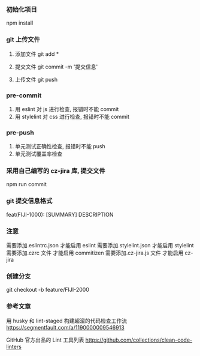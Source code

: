 ### 初始化项目

npm install

### git 上传文件

1. 添加文件
   git add \*

2. 提交文件
   git commit -m '提交信息'

3. 上传文件
   git push

### pre-commit

1. 用 eslint 对 js 进行检查, 报错时不能 commit
2. 用 stylelint 对 css 进行检查, 报错时不能 commit

### pre-push

1. 单元测试正确性检查, 报错时不能 push
2. 单元测试覆盖率检查

### 采用自己编写的 cz-jira 库, 提交文件

npm run commit

### git 提交信息格式

feat(FIJI-1000): [SUMMARY] DESCRIPTION

### 注意

需要添加.eslintrc.json 才能启用 eslint
需要添加.stylelint.json 才能启用 stylelint
需要添加.czrc 文件 才能启用 commitizen
需要添加.cz-jira.js 文件 才能启用 cz-jira

### 创建分支

git checkout -b feature/FIJI-2000

### 参考文章

用 husky 和 lint-staged 构建超溜的代码检查工作流
https://segmentfault.com/a/1190000009546913

GitHub 官方出品的 Lint 工具列表
https://github.com/collections/clean-code-linters
